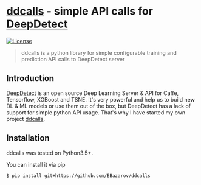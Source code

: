 # [ddcalls](https://github.com/EBazarov/ddcalls) - simple API calls for [DeepDetect](https://github.com/beniz/deepdetect)
[![License](https://img.shields.io/badge/License-Apache%202.0-blue.svg)](https://opensource.org/licenses/Apache-2.0)
> ddcalls is a python library for simple configurable training and prediction API calls to DeepDetect server
## Introduction
[DeepDetect](https://github.com/beniz/deepdetect) is an open source Deep Learning Server & API for Caffe, Tensorflow, XGBoost and TSNE. It's very powerful and help us to build new DL & ML models or use them out of the box, but DeepDetect has a lack of support for simple python API usage. That's why I have started my own project [ddcalls](https://github.com/EBazarov/ddcalls).  

## Installation

ddcalls was tested on Python3.5+.

You can install it via pip
```
$ pip install git+https://github.com/EBazarov/ddcalls
```


